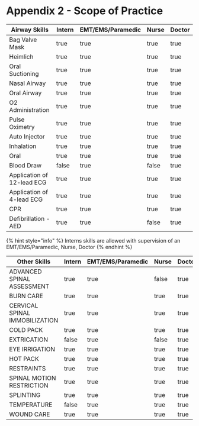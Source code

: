 # Appendix 2 - Scope of Practice

<table><thead><tr><th width="223">Airway Skills</th><th width="136" data-type="checkbox">Intern</th><th width="126" data-type="checkbox">EMT/EMS/Paramedic</th><th data-type="checkbox">Nurse</th><th data-type="checkbox">Doctor</th></tr></thead><tbody><tr><td>Bag Valve Mask</td><td>true</td><td>true</td><td>true</td><td>true</td></tr><tr><td>Heimlich</td><td>true</td><td>true</td><td>true</td><td>true</td></tr><tr><td>Oral Suctioning</td><td>true</td><td>true</td><td>true</td><td>true</td></tr><tr><td>Nasal Airway</td><td>true</td><td>true</td><td>true</td><td>true</td></tr><tr><td>Oral Airway</td><td>true</td><td>true</td><td>true</td><td>true</td></tr><tr><td>O2 Administration</td><td>true</td><td>true</td><td>true</td><td>true</td></tr><tr><td>Pulse Oximetry</td><td>true</td><td>true</td><td>true</td><td>true</td></tr><tr><td>Auto Injector</td><td>true</td><td>true</td><td>true</td><td>true</td></tr><tr><td>Inhalation</td><td>true</td><td>true</td><td>true</td><td>true</td></tr><tr><td>Oral</td><td>true</td><td>true</td><td>true</td><td>true</td></tr><tr><td>Blood Draw</td><td>false</td><td>true</td><td>false</td><td>true</td></tr><tr><td>Application of 12-lead ECG</td><td>true</td><td>true</td><td>true</td><td>true</td></tr><tr><td>Application of 4-lead ECG</td><td>true</td><td>true</td><td>true</td><td>true</td></tr><tr><td>CPR</td><td>true</td><td>true</td><td>true</td><td>true</td></tr><tr><td>Defibrillation - AED</td><td>true</td><td>true</td><td>false</td><td>true</td></tr></tbody></table>

{% hint style="info" %}
Interns skills are allowed with supervision of an EMT/EMS/Paramedic, Nurse, Doctor
{% endhint %}

<table><thead><tr><th width="223">Other Skills</th><th width="136" data-type="checkbox">Intern</th><th width="126" data-type="checkbox">EMT/EMS/Paramedic</th><th data-type="checkbox">Nurse</th><th data-type="checkbox">Doctor</th></tr></thead><tbody><tr><td>ADVANCED SPINAL ASSESSMENT</td><td>true</td><td>true</td><td>false</td><td>true</td></tr><tr><td>BURN CARE</td><td>true</td><td>true</td><td>true</td><td>true</td></tr><tr><td>CERVICAL SPINAL IMMOBILIZATION</td><td>true</td><td>true</td><td>true</td><td>true</td></tr><tr><td>COLD PACK</td><td>true</td><td>true</td><td>true</td><td>true</td></tr><tr><td>EXTRICATION</td><td>false</td><td>true</td><td>false</td><td>true</td></tr><tr><td>EYE IRRIGATION</td><td>true</td><td>true</td><td>true</td><td>true</td></tr><tr><td>HOT PACK</td><td>true</td><td>true</td><td>true</td><td>true</td></tr><tr><td>RESTRAINTS</td><td>true</td><td>true</td><td>true</td><td>true</td></tr><tr><td>SPINAL MOTION RESTRICTION</td><td>true</td><td>true</td><td>true</td><td>true</td></tr><tr><td>SPLINTING</td><td>true</td><td>true</td><td>true</td><td>true</td></tr><tr><td>TEMPERATURE</td><td>false</td><td>true</td><td>true</td><td>true</td></tr><tr><td>WOUND CARE</td><td>true</td><td>true</td><td>true</td><td>true</td></tr></tbody></table>
